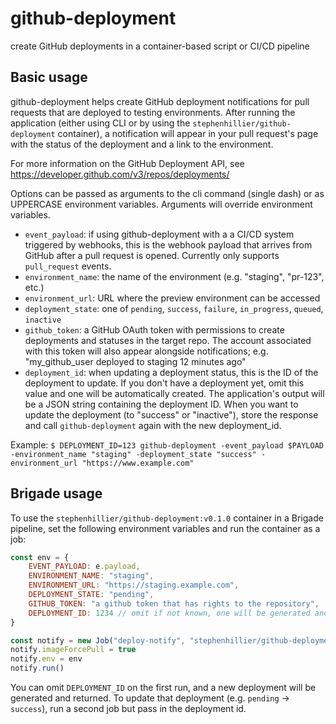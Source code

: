 # github-deployment
create GitHub deployments in a container-based script or CI/CD pipeline

## Basic usage

github-deployment helps create GitHub deployment notifications for pull requests that are deployed to testing environments. After running the application (either using CLI or by using the
`stephenhillier/github-deployment` container), a notification will appear in your pull request's page with the status of the deployment and a link to the environment.

For more information on the GitHub Deployment API, see https://developer.github.com/v3/repos/deployments/

Options can be passed as arguments to the cli command (single dash) or as UPPERCASE environment variables. Arguments will override environment variables.

* `event_payload`: if using github-deployment with a a CI/CD system triggered by webhooks, this is the webhook payload that arrives from GitHub after a pull request is opened. Currently only supports `pull_request` events.
* `environment_name`: the name of the environment (e.g. "staging", "pr-123", etc.)
* `environment_url`: URL where the preview environment can be accessed
* `deployment_state`: one of `pending`, `success`, `failure`, `in_progress`, `queued`, `inactive`
* `github_token`: a GitHub OAuth token with permissions to create deployments and statuses in the target repo. The account associated with this token will also appear alongside notifications; e.g. "my_github_user deployed to staging 12 minutes ago"
* `deployment_id`:  when updating a deployment status, this is the ID of the deployment to update. If you don't have a deployment yet, omit this value and one will be automatically created.  The application's output will be a JSON string containing the deployment ID.  When you want to update the deployment (to "success" or "inactive"), store the response and call `github-deployment` again with the new deployment_id.

Example: `$ DEPLOYMENT_ID=123 github-deployment -event_payload $PAYLOAD -environment_name "staging" -deployment_state "success" -environment_url "https://www.example.com"`

## Brigade usage

To use the `stephenhillier/github-deployment:v0.1.0` container in a Brigade pipeline, set the following environment variables and run the container as a job:

```javascript
const env = {
    EVENT_PAYLOAD: e.payload,
    ENVIRONMENT_NAME: "staging",
    ENVIRONMENT_URL: "https://staging.example.com",
    DEPLOYMENT_STATE: "pending",
    GITHUB_TOKEN: "a github token that has rights to the repository",
    DEPLOYMENT_ID: 1234 // omit if not known, one will be generated and returned
}

const notify = new Job("deploy-notify", "stephenhillier/github-deployment:v0.1.0")
notify.imageForcePull = true
notify.env = env
notify.run()
```

You can omit `DEPLOYMENT_ID` on the first run, and a new deployment will be generated and returned. To update that deployment (e.g. `pending` -> `success`), run a second job but pass in the deployment id.
